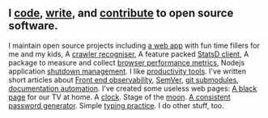 ## I [code](https://github.com/omrilotan), [write](https://omrilotan.medium.com), and [contribute](https://github.com/search?q=is%3Apr+author%3Aomrilotan+-user%3Aomrilotan+-user%3Afiverr+-user%3Adoowat&type=Issues) to open source software.

I maintain open source projects including [a web app](https://doowat.net) with fun time fillers for me and my kids, A [crawler recogniser](https://isbot.js.org), A feature packed [StatsD client](https://opensource.fiverr.com/node-statsd-client/#/), A package to measure and collect [browser performance metrics](https://github.com/fiverr/page-timing#readme), Nodejs application [shutdown management](https://github.com/omrilotan/graceful-shutdown). I like [productivity tools](https://github.com/search?utf8=%E2%9C%93&q=productivity+user%3Aomrilotan&type=Repositories). I've written short articles about [Front end observability](https://medium.com/fiverr-engineering/front-end-observability-a-practical-guide-to-browsers-error-monitoring-with-window-onerror-307f7a93deef), [SemVer](https://medium.com/fiverr-engineering/major-minor-patch-a5298e2e1798), [git submodules](https://medium.com/fiverr-engineering/working-with-git-submodules-ec6210801e07), [documentation automation](https://medium.com/fiverr-engineering/robots-writing-docs-3b9877e42c31). I've created some useless web pages: [A black page](https://omrilotan.com/black/) for our TV at home. A [clock](https://omrilotan.com/time/). Stage of the [moon](https://omrilotan.com/moon/). [A consistent password generator](https://omrilotan.com/pwd/). Simple [typing practice](https://omrilotan.com/reprint/). I do other stuff, too.
